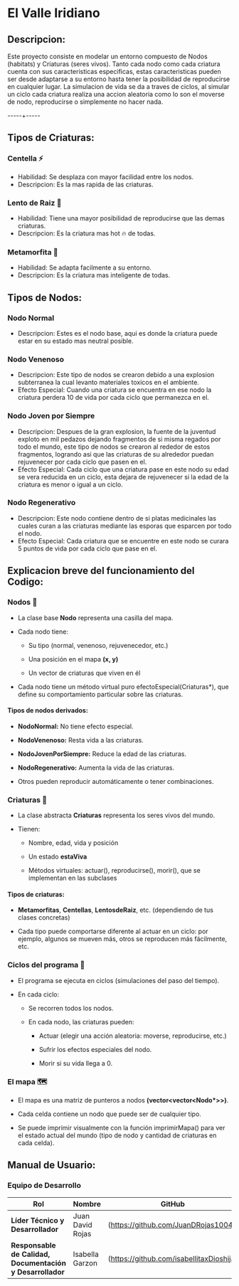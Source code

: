 # El Valle Iridiano


## Descripcion:

Este proyecto consiste en modelar un entorno compuesto de Nodos (habitats) y Criaturas (seres vivos). Tanto cada nodo como cada criatura cuenta con sus caracteristicas especificas,
estas caracteristicas pueden ser desde adaptarse a su entorno hasta tener la posibilidad de reproducirse en cualquier lugar. La simulacion de vida se da a traves de ciclos, al
simular un ciclo cada criatura realiza una accion aleatoria como lo son el moverse de nodo, reproducirse o simplemente no hacer nada.


-----+-----


## Tipos de Criaturas:

### Centella ⚡
- Habilidad: Se desplaza con mayor facilidad entre los nodos.
- Descripcion: Es la mas rapida de las criaturas.

### Lento de Raiz 🌿
- Habilidad: Tiene una mayor posibilidad de reproducirse que las demas criaturas.
- Descripcion: Es la criatura mas hot 🔥 de todas.

### Metamorfita 🧬
- Habilidad: Se adapta facilmente a su entorno.
- Descripcion: Es la criatura mas inteligente de todas.


## Tipos de Nodos:

### Nodo Normal
- Descripcion: Estes es el nodo base, aqui es donde la criatura puede estar en su estado mas neutral posible.

### Nodo Venenoso
- Descripcion: Este tipo de nodos se crearon debido a una explosion subterranea la cual levanto materiales toxicos en el ambiente.
- Efecto Especial: Cuando una criatura se encuentra en ese nodo la criatura perdera 10 de vida por cada ciclo que permanezca en el.

### Nodo Joven por Siempre
- Descripcion: Despues de la gran explosion, la fuente de la juventud exploto en mil pedazos dejando fragmentos de si misma regados
  por todo el mundo, este tipo de nodos se crearon al rededor de estos fragmentos, logrando asi que las criaturas de su alrededor puedan
  rejuvenecer por cada ciclo que pasen en el.
- Efecto Especial: Cada ciclo que una criatura pase en este nodo su edad se vera reducida en un ciclo, esta dejara de rejuvenecer si la
  edad de la criatura es menor o igual a un ciclo.

### Nodo Regenerativo
- Descripcion: Este nodo contiene dentro de si platas medicinales las cuales curan a las criaturas mediante las esporas que esparcen por todo el nodo.
- Efecto Especial: Cada criatura que se encuentre en este nodo se curara 5 puntos de vida por cada ciclo que pase en el.


## Explicacion breve del funcionamiento del Codigo:

### Nodos 🧱

- La clase base **Nodo** representa una casilla del mapa.

- Cada nodo tiene:

  - Su tipo (normal, venenoso, rejuvenecedor, etc.)

  - Una posición en el mapa **(x, y)**

  - Un vector de criaturas que viven en él

- Cada nodo tiene un método virtual puro efectoEspecial(Criaturas\*), que define su comportamiento particular sobre las criaturas.

#### Tipos de nodos derivados:

- **NodoNormal:** No tiene efecto especial.

- **NodoVenenoso:** Resta vida a las criaturas.

- **NodoJovenPorSiempre:** Reduce la edad de las criaturas.

- **NodoRegenerativo:** Aumenta la vida de las criaturas.

- Otros pueden reproducir automáticamente o tener combinaciones.



### Criaturas 👾

- La clase abstracta **Criaturas** representa los seres vivos del mundo.

- Tienen:

  - Nombre, edad, vida y posición

  - Un estado **estaViva**

  - Métodos virtuales: actuar(), reproducirse(), morir(), que se implementan en las subclases

#### Tipos de criaturas:

- **Metamorfitas**, **Centellas**, **LentosdeRaiz**, etc. (dependiendo de tus clases concretas)

- Cada tipo puede comportarse diferente al actuar en un ciclo: por ejemplo, algunos se mueven más, otros se reproducen más fácilmente, etc.



### Ciclos del programa 🔄 

- El programa se ejecuta en ciclos (simulaciones del paso del tiempo).

- En cada ciclo:

  - Se recorren todos los nodos.

  - En cada nodo, las criaturas pueden:

    - Actuar (elegir una acción aleatoria: moverse, reproducirse, etc.)

    - Sufrir los efectos especiales del nodo.

    - Morir si su vida llega a 0.



### El mapa 🗺️

- El mapa es una matriz de punteros a nodos **(vector<vector<Nodo\*>>)**.

- Cada celda contiene un nodo que puede ser de cualquier tipo.

- Se puede imprimir visualmente con la función imprimirMapa() para ver el estado actual del mundo (tipo de nodo y cantidad de criaturas en cada celda).


## Manual de Usuario:


### Equipo de Desarrollo

| Rol | Nombre | GitHub |
|-----|--------|--------|
| **Líder Técnico y Desarrollador** | Juan David Rojas | (https://github.com/JuanDRojas1004) |
| **Responsable de Calidad, Documentación y Desarrollador** | Isabella Garzon| (https://github.com/isabellitaxDioshija) |











